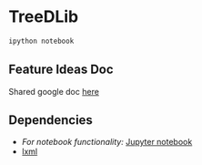 # TreeDLib

```bash
ipython notebook
```

## Feature Ideas Doc
Shared google doc [here](https://docs.google.com/document/d/1vD6zvj1kNY40tO9knSyzdJ5qgyGfmzEAaZUaYBW-5-o/edit?usp=sharing)

## Dependencies
* _For notebook functionality:_ [Jupyter notebook](http://jupyter.readthedocs.org/en/latest/install.html)
* [lxml](http://lxml.de/)
